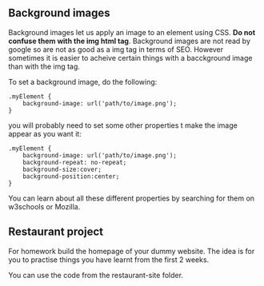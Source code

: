 ## Background images

Background images let us apply an image to an element using CSS. **Do not confuse them with the img html tag**. Background images are not read by google so are not as good as a img tag in terms of SEO. However sometimes it is easier to acheive certain things with a bacckground image than with the img tag.

To set a background image, do the following:
```
.myElement {
    background-image: url('path/to/image.png');
}
```

you will probably need to set some other properties t make the image appear as you want it:
```
.myElement {
    background-image: url('path/to/image.png');
    background-repeat: no-repeat;
    background-size:cover;
    background-position:center;
}
```
You can learn about all these different properties by searching for them on w3schools or Mozilla.

## Restaurant project

For homework build the homepage of your dummy website. The idea is for you to practise things you have learnt from the first 2 weeks.


You can use the code from the restaurant-site folder.

